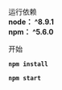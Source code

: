  运行依赖  
    **node： ^8.9.1**  
    **npm： ^5.6.0**    
    
 开始  
   
  **`npm install`**  
    
  **`npm start`**
      